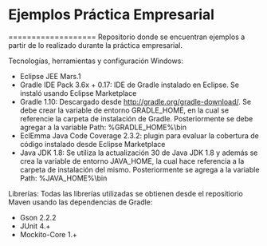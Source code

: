 # Ejemplos Práctica Empresarial
===================
Repositorio donde se encuentran ejemplos a partir de lo realizado durante la práctica empresarial.

Tecnologías, herramientas y configuración Windows:
* Eclipse JEE Mars.1
* Gradle IDE Pack 3.6x + 0.17: IDE de Gradle instalado en Eclipse. Se instaló usando Eclipse Marketplace
* Gradle 1.10: Descargado desde http://gradle.org/gradle-download/. Se debe crear la variable de entorno GRADLE_HOME, en la cual se referencie la carpeta de instalación de Gradle. Posteriormente se debe agregar a la variable Path: %GRADLE_HOME%\bin
* EclEmma Java Code Coverage 2.3.2: plugin para evaluar la cobertura de código instalado desde Eclipse Marketplace
* Java JDK 1.8: Se utiliza la actualización 30 de Java JDK 1.8 y además se crea la variable de entorno JAVA_HOME, la cual hace referencia a la carpeta de instalación del mismo. Posteriormente se agrega a la variable Path: %JAVA_HOME%\bin

Librerías: Todas las librerías utilizadas se obtienen desde el repositiorio Maven usando las dependencias de Gradle: 
* Gson 2.2.2
* JUnit 4.+
* Mockito-Core 1.+
